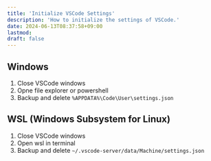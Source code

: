 ```yaml
---
title: 'Initialize VSCode Settings'
description: 'How to initialize the settings of VSCode.'
date: 2024-06-13T08:37:58+09:00
lastmod: 
draft: false
---
```


## Windows

1. Close VSCode windows
2. Opne file explorer or powershell
2. Backup and delete ``%APPDATA%\Code\User\settings.json``

## WSL (Windows Subsystem for Linux)

1. Close VSCode windows
2. Open wsl in terminal
3. Backup and delete ``~/.vscode-server/data/Machine/settings.json``
